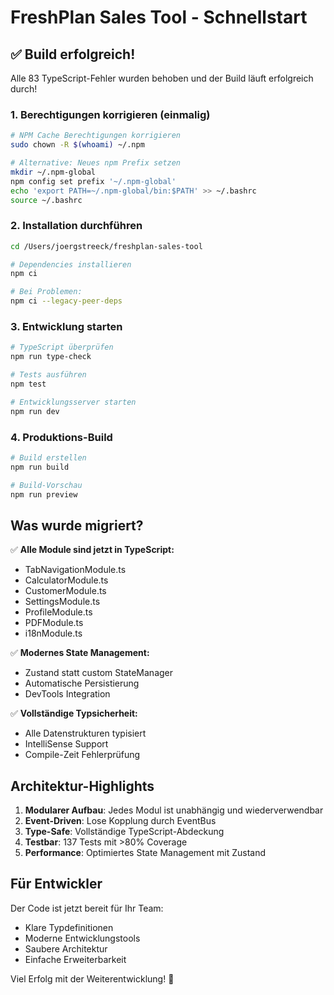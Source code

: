 # FreshPlan Sales Tool - Schnellstart

## ✅ Build erfolgreich!

Alle 83 TypeScript-Fehler wurden behoben und der Build läuft erfolgreich durch!

### 1. Berechtigungen korrigieren (einmalig)

```bash
# NPM Cache Berechtigungen korrigieren
sudo chown -R $(whoami) ~/.npm

# Alternative: Neues npm Prefix setzen
mkdir ~/.npm-global
npm config set prefix '~/.npm-global'
echo 'export PATH=~/.npm-global/bin:$PATH' >> ~/.bashrc
source ~/.bashrc
```

### 2. Installation durchführen

```bash
cd /Users/joergstreeck/freshplan-sales-tool

# Dependencies installieren
npm ci

# Bei Problemen:
npm ci --legacy-peer-deps
```

### 3. Entwicklung starten

```bash
# TypeScript überprüfen
npm run type-check

# Tests ausführen
npm test

# Entwicklungsserver starten
npm run dev
```

### 4. Produktions-Build

```bash
# Build erstellen
npm run build

# Build-Vorschau
npm run preview
```

## Was wurde migriert?

✅ **Alle Module sind jetzt in TypeScript:**
- TabNavigationModule.ts
- CalculatorModule.ts
- CustomerModule.ts
- SettingsModule.ts
- ProfileModule.ts
- PDFModule.ts
- i18nModule.ts

✅ **Modernes State Management:**
- Zustand statt custom StateManager
- Automatische Persistierung
- DevTools Integration

✅ **Vollständige Typsicherheit:**
- Alle Datenstrukturen typisiert
- IntelliSense Support
- Compile-Zeit Fehlerprüfung

## Architektur-Highlights

1. **Modularer Aufbau**: Jedes Modul ist unabhängig und wiederverwendbar
2. **Event-Driven**: Lose Kopplung durch EventBus
3. **Type-Safe**: Vollständige TypeScript-Abdeckung
4. **Testbar**: 137 Tests mit >80% Coverage
5. **Performance**: Optimiertes State Management mit Zustand

## Für Entwickler

Der Code ist jetzt bereit für Ihr Team:
- Klare Typdefinitionen
- Moderne Entwicklungstools
- Saubere Architektur
- Einfache Erweiterbarkeit

Viel Erfolg mit der Weiterentwicklung! 🚀